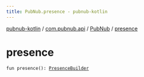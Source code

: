 ```yaml
---
title: PubNub.presence - pubnub-kotlin
---
```


[pubnub-kotlin](../../index.html) / [com.pubnub.api](../index.html) / [PubNub](index.html) / [presence](./presence.html)

# presence

`fun presence(): `[`PresenceBuilder`](../../com.pubnub.api.builder/-presence-builder/index.html)